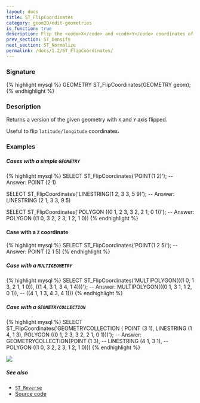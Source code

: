 ```yaml
---
layout: docs
title: ST_FlipCoordinates
category: geom2D/edit-geometries
is_function: true
description: Flip the <code>X</code> and <code>Y</code> coordinates of a Geometry
prev_section: ST_Densify
next_section: ST_Normalize
permalink: /docs/1.2/ST_FlipCoordinates/
---
```


### Signature

{% highlight mysql %}
GEOMETRY ST_FlipCoordinates(GEOMETRY geom);
{% endhighlight %}

### Description

Returns a version of the given geometry with `X` and `Y` axis flipped. 

Useful to flip `latitude/longitude` coordinates.

### Examples

##### Cases with a simple `GEOMETRY`

{% highlight mysql %}
SELECT ST_FlipCoordinates('POINT(1 2)');
-- Answer: POINT (2 1)

SELECT ST_FlipCoordinates('LINESTRING(1 2, 3 3, 5 9)');
-- Answer: LINESTRING (2 1, 3 3, 9 5)

SELECT ST_FlipCoordinates('POLYGON ((0 1, 2 3, 3 2, 2 1, 0 1))');
-- Answer: POLYGON ((1 0, 3 2, 2 3, 1 2, 1 0))
{% endhighlight %}

#### Case with a `Z` coordinate
{% highlight mysql %}
SELECT ST_FlipCoordinates('POINT(1 2 5)');
-- Answer: POINT (2 1 5)
{% endhighlight %}

##### Case with a `MULTIGEOMETRY`

{% highlight mysql %}
SELECT ST_FlipCoordinates('MULTIPOLYGON(((1 0, 1 3, 2 1, 1 0)), 
  					((1 4, 3 1, 3 4, 1 4)))');
-- Answer: MULTIPOLYGON(((0 1, 3 1, 1 2, 0 1)), 
--			((4 1, 1 3, 4 3, 4 1)))
{% endhighlight %}

##### Case with a `GEOMETRYCOLLECTION`

{% highlight mysql %}
SELECT ST_FlipCoordinates('GEOMETRYCOLLECTION (
			POINT (3 1), 
			LINESTRING (1 4, 1 3), 
			POLYGON ((0 1, 2 3, 3 2, 2 1, 0 1)))');
-- Answer: GEOMETRYCOLLECTION(POINT (1 3), 
--			      LINESTRING (4 1, 3 1), 
--			      POLYGON ((1 0, 3 2, 2 3, 1 2, 1 0)))
{% endhighlight %}

<img class="displayed" src="../ST_FlipCoordinates.png"/>


##### See also

* [`ST_Reverse`](../ST_Reverse)
* <a href="https://github.com/orbisgis/h2gis/blob/master/h2spatial-ext/src/main/java/org/h2gis/h2spatialext/function/spatial/edit/ST_FlipCoordinates.java" target="_blank">Source code</a>

